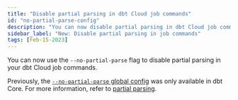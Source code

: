 ```yaml
---
title: "Disable partial parsing in dbt Cloud job commands"
id: "no-partial-parse-config"
description: "You can now disable partial parsing in dbt Cloud job commands."
sidebar_label: "New: Disable partial parsing in job commands"
tags: [Feb-15-2023]
---
```


You can now use the `--no-partial-parse` flag to disable partial parsing in your dbt Cloud job commands. 

Previously, the [`--no-partial-parse` global config](/reference/global-configs#partial-parsing) was only available in dbt Core. For more information, refer to [partial parsing](/reference/parsing#partial-parsing).
